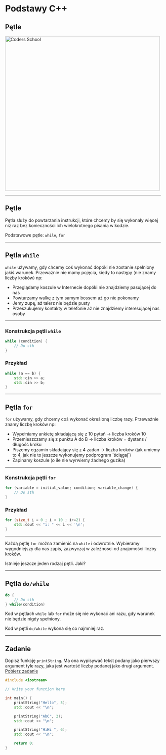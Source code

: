 <!-- .slide: data-background="#111111" -->

# Podstawy C++

## Pętle

<a href="https://coders.school">
    <img width="500" data-src="../coders_school_logo.png" alt="Coders School" class="plain">
</a>

___

## Pętle

Pętla służy do powtarzania instrukcji, które chcemy by się wykonały więcej niż raz bez konieczności ich wielokrotnego pisania w kodzie.

Podstawowe pętle: `while`, `for`

___

## Pętla `while`

`while` używamy, gdy chcemy coś wykonać dopóki nie zostanie spełniony jakiś warunek. Przeważnie nie mamy pojęcia, kiedy to następy (nie znamy liczby kroków) np:

* Przeglądamy koszule w Internecie dopóki nie znajdziemy pasującej do nas <!-- .element: class="fragment fade-in" -->
* Powtarzamy walkę z tym samym bossem aż go nie pokonamy <!-- .element: class="fragment fade-in" -->
* Jemy zupę, aż talerz nie będzie pusty <!-- .element: class="fragment fade-in" -->
* Przeszukujemy kontakty w telefonie aż nie znajdziemy interesującej nas osoby <!-- .element: class="fragment fade-in" -->

___

### Konstrukcja pętli `while`

```cpp
while (condition) {
    // Do sth
}
```

### Przykład <!-- .element: class="fragment fade-in" -->

```cpp
while (a == b) {
    std::cin >> a;
    std::cin >> b;
}
```
<!-- .element: class="fragment fade-in" -->

___

## Pętla `for`

`for` używamy, gdy chcemy coś wykonać określoną liczbę razy. Przeważnie znamy liczbę kroków np:

* <!-- .element: class="fragment fade-in" --> Wypełniamy ankietę składającą się z 10 pytań -> liczba kroków 10
* <!-- .element: class="fragment fade-in" --> Przemieszczamy się z punktu A do B -> liczba kroków = dystans / długość kroku
* <!-- .element: class="fragment fade-in" --> Piszemy egzamin składający się z 4 zadań -> liczba kroków (jak umiemy to 4, jak nie to jeszcze wykonujemy podprogram `ściągaj`)
* <!-- .element: class="fragment fade-in" --> Zapinamy koszule (o ile nie wyrwiemy żadnego guzika)

___

### Konstrukcja pętli `for`

```cpp
for (variable = initial_value; condition; variable_change) {
    // Do sth
}
```

### Przykład <!-- .element: class="fragment fade-in" -->

```cpp
for (size_t i = 0 ; i < 10 ; i+=2) {
    std::cout << "i: " << i << '\n';
}
```
<!-- .element: class="fragment fade-in" -->

___

Każdą pętlę `for` można zamienić na `while` i odwrotnie. Wybieramy wygodniejszy dla nas zapis, zazwyczaj w zależności od znajomości liczby kroków.

Istnieje jeszcze jeden rodzaj pętli. Jaki?

___

## Pętla `do/while`

```cpp
do {
    // Do sth
} while(condition)
```

Kod w pętlach `while` lub `for` może się nie wykonać ani razu, gdy warunek nie będzie nigdy spełniony.

Kod w pętli `do/while` wykona się co najmniej raz.

___

## Zadanie

Dopisz funkcję `printString`. Ma ona wypisywać tekst podany jako pierwszy argument tyle razy, jaka jest wartość liczby podanej jako drugi argument. [Pobierz zadanie][zadanie-domowe]

```cpp
#include <iostream>

// Write your function here

int main() {
    printString("Hello", 5);
    std::cout << "\n";

    printString("AbC", 2);
    std::cout << "\n";

    printString("HiHi ", 6);
    std::cout << "\n";

    return 0;
}
```

[zadanie-domowe]: https://github.com/coders-school/cpp-fundamentals/blob/master/module1/task3.cpp